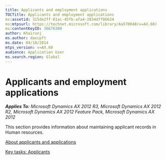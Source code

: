 ```yaml
---
title: Applicants and employment applications
TOCTitle: Applicants and employment applications
ms:assetid: 315de2ff-81ac-45fb-afa4-2834d7f86624
ms:mtpsurl: https://technet.microsoft.com/library/Aa570048(v=AX.60)
ms:contentKeyID: 36676380
author: Khairunj
ms.author: daxcpft
ms.date: 04/18/2014
mtps_version: v=AX.60
audience: Application User
ms.search.region: Global
---
```


# Applicants and employment applications 


_**Applies To:** Microsoft Dynamics AX 2012 R3, Microsoft Dynamics AX 2012 R2, Microsoft Dynamics AX 2012 Feature Pack, Microsoft Dynamics AX 2012_

This section provides information about maintaining applicant records in Human resources.

[About applicants and applications](about-applicants-and-applications.md)

[Key tasks: Applicants](key-tasks-applicants.md)

  


